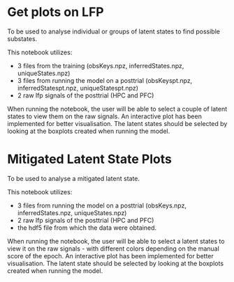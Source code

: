 # Get plots on LFP
To be used to analyse individual or groups of latent states to find possible substates.

This notebook utilizes:
- 3 files from the training (obsKeys.npz, inferredStates.npz, uniqueStates.npz)
- 3 files from running the model on a posttrial (obsKeyspt.npz, inferredStatespt.npz, uniqueStatespt.npz)
- 2 raw lfp signals of the posttrial (HPC and PFC)

When running the notebook, the user will be able to select a couple of latent states to view them on the raw signals.
An interactive plot has been implemented for better visualisation.
The latent states should be selected by looking at the boxplots created when running the model.

# Mitigated Latent State Plots
To be used to analyse a mitigated latent state.

This notebook utilizes:
- 3 files from running the model on a posttrial (obsKeys.npz, inferredStates.npz, uniqueStates.npz)
- 2 raw lfp signals of the posttrial (HPC and PFC)
- the hdf5 file from which the data were obtained.

When running the notebook, the user will be able to select a latent states to view it on the raw signals - with different colors depending on the manual score of the epoch.
An interactive plot has been implemented for better visualisation.
The latent state should be selected by looking at the boxplots created when running the model.
